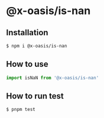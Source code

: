 # @x-oasis/is-nan

## Installation

```bash
$ npm i @x-oasis/is-nan
```

## How to use

```typescript
import isNaN from '@x-oasis/is-nan'
```

## How to run test

```bash
$ pnpm test
```